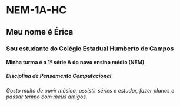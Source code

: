 # NEM-1A-HC
## Meu nome é Érica 
### Sou estudante do Colégio Estadual Humberto de Campos
#### Minha turma é a 1º série A do novo ensino médio (NEM)
##### Disciplina de Pensamento Computacional
###### Gosto muito de ouvir música, assistir séries e estudar, fazer planos e passar tempo com meus amigos.
